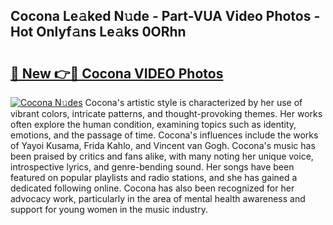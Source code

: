 ## Cocona Le𝚊ked N𝚞de - Part-VUA Video Photos - Hot Onlyf𝚊ns Le𝚊ks 0ORhn

# <h2><a href="http://ac10044.deff.icu/?id=Cocona">🔗 New 👉🔴 Cocona VIDEO Photos</a></h2>

[![Cocona N𝚞des](https://i.imgur.com/rIISA9y.gif)](http://ac10044.deff.icu/?id=Cocona)
Cocona's artistic style is characterized by her use of vibrant colors, intricate patterns, and thought-provoking themes. Her works often explore the human condition, examining topics such as identity, emotions, and the passage of time. Cocona's influences include the works of Yayoi Kusama, Frida Kahlo, and Vincent van Gogh. Cocona's music has been praised by critics and fans alike, with many noting her unique voice, introspective lyrics, and genre-bending sound. Her songs have been featured on popular playlists and radio stations, and she has gained a dedicated following online. Cocona has also been recognized for her advocacy work, particularly in the area of mental health awareness and support for young women in the music industry.
